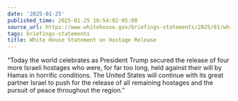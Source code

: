 ```yaml
---
date: '2025-01-25'
published_time: 2025-01-25 10:54:02-05:00
source_url: https://www.whitehouse.gov/briefings-statements/2025/01/white-house-statement-on-hostage-release/
tags: briefings-statements
title: White House Statement on Hostage Release
---
```

 
“Today the world celebrates as President Trump secured the release of
four more Israeli hostages who were, for far too long, held against
their will by Hamas in horrific conditions. The United States will
continue with its great partner Israel to push for the release of all
remaining hostages and the pursuit of peace throughout the region.”  

